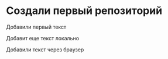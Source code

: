# Создали первый репозиторий

Добавили первый текст 

Добавит еще текст локально

Добавили текст через браузер
